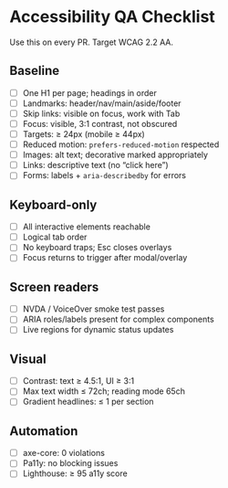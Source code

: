 # Accessibility QA Checklist

Use this on every PR. Target WCAG 2.2 AA.

## Baseline

- [ ] One H1 per page; headings in order
- [ ] Landmarks: header/nav/main/aside/footer
- [ ] Skip links: visible on focus, work with Tab
- [ ] Focus: visible, 3:1 contrast, not obscured
- [ ] Targets: ≥ 24px (mobile ≥ 44px)
- [ ] Reduced motion: `prefers-reduced-motion` respected
- [ ] Images: alt text; decorative marked appropriately
- [ ] Links: descriptive text (no “click here”)
- [ ] Forms: labels + `aria-describedby` for errors

## Keyboard-only

- [ ] All interactive elements reachable
- [ ] Logical tab order
- [ ] No keyboard traps; Esc closes overlays
- [ ] Focus returns to trigger after modal/overlay

## Screen readers

- [ ] NVDA / VoiceOver smoke test passes
- [ ] ARIA roles/labels present for complex components
- [ ] Live regions for dynamic status updates

## Visual

- [ ] Contrast: text ≥ 4.5:1, UI ≥ 3:1
- [ ] Max text width ≤ 72ch; reading mode 65ch
- [ ] Gradient headlines: ≤ 1 per section

## Automation

- [ ] axe-core: 0 violations
- [ ] Pa11y: no blocking issues
- [ ] Lighthouse: ≥ 95 a11y score
